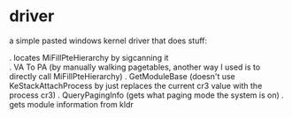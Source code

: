 # driver
a simple pasted windows kernel driver that does stuff: 
      
   . locates MiFillPteHierarchy by sigcanning it    
   . VA To PA (by manually walking pagetables, another way I used is to directly call MiFillPteHierarchy) 
   . GetModuleBase (doesn't use KeStackAttachProcess by just replaces the current cr3 value with the process cr3) 
   . QueryPagingInfo (gets what paging mode the system is on)
   . gets module information from kldr 
